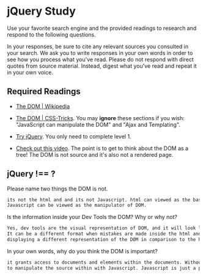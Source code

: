 # jQuery Study

Use your favorite search engine and the provided readings to research and
respond to the following questions.

In your responses, be sure to cite any relevant sources you consulted in your
search. We ask you to write responses in your own words in order to see how you
process what you've read. Please do not respond with direct quotes from source
material. Instead, digest what you've read and repeat it in your own voice.

## Required Readings

-   [The DOM | Wikipedia](https://en.wikipedia.org/wiki/Document_Object_Model)

-   [The DOM | CSS-Tricks](https://css-tricks.com/dom/). You may **ignore**
    these sections if you wish: "JavaScript can manipulate the DOM" and "Ajax
    and Templating".

-   [Try jQuery](http://try.jquery.com/). You only need to complete level 1.

-   [Check out this video](https://www.youtube.com/watch?v=n1cKlKM3jYI). The
point is to get to think about the DOM as a tree! The DOM is not source and
it's also not a rendered page.

## jQuery !== ?

Please name two things the DOM is not.

```md
its not the html and and its not Javascript. html can viewed as the base/foundation model of DOM and
Javascript can be viewed as the manipulator of DOM.
```

Is the information inside your Dev Tools the DOM? Why or why not?

```md
Yes, dev tools are the visual representation of DOM, and it will look like your html file in most cases.
It can be a different format when mistakes are made inside the html and the browser fixes them for you, thus,
displaying a different representation of the DOM in comparison to the html
```

In your own words, why do you think the DOM is important?

```md
it grants access to documents and elements within the documents. Without it, one will not be able
to manipulate the source within with Javascript. Javascript is just a programming language, thus, it doesn't have access to the net, but with DOM it can do whatever possible mind can think of.
```
